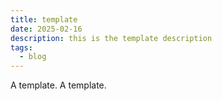 ```yaml
---
title: template
date: 2025-02-16
description: this is the template description
tags:
  - blog
---
```

A template. 
A template. 